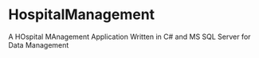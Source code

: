 # HospitalManagement
A HOspital MAnagement Application Written in C# and MS SQL Server for Data Management 
